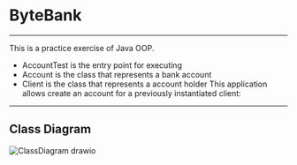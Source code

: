 # ByteBank

------------------------------------------------------------------------
This is a practice exercise of Java OOP. 
- AccountTest is the entry point for executing 
- Account is the class that represents a bank account  
- Client is the class that represents a account holder 
This application allows create an account for a previously instantiated 
client:
------------------------------------------------------------------------

## Class Diagram

![ClassDiagram drawio](https://user-images.githubusercontent.com/68924563/215872545-eece9ee6-c264-4742-ab9a-b59613a8a773.png)
